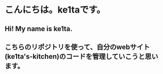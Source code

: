 # こんにちは。ke1taです。
## Hi! My name is ke1ta.

## こちらのリポジトリを使って、自分のwebサイト(ke1ta's-kitchen)のコードを管理していこうと思います。
